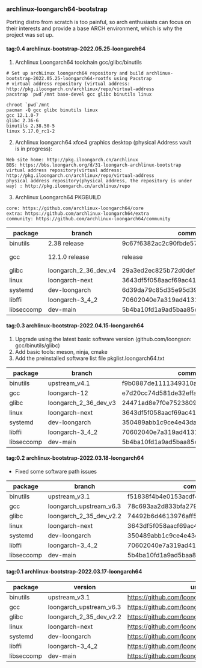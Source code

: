 ### archlinux-loongarch64-bootstrap
Porting distro from scratch is too painful, so arch enthusiasts can focus on their interests and provide a base ARCH environment, which is why the project was set up.


#### tag:0.4 archlinux-bootstrap-2022.05.25-loongarch64
1. Archlinux Loongarch64 toolchain gcc/glibc/binutils

```
# Set up archLinux loongarch64 repository and build archlinux-bootstrap-2022.05.25-loongarch64-rootfs using Pacstrap
# virtual address repository (virtual address: http://pkg.iloongarch.cn/archlinux/repo/virtual-address
pacstrap `pwd`/mnt base-devel gcc glibc binutils linux

chroot `pwd`/mnt
pacman -Q gcc glibc binutils linux
gcc 12.1.0-7
glibc 2.36-6
binutils 2.38.50-5
linux 5.17.0_rc1-2
```
2. Archlinux loongarch64 xfce4 graphics desktop (physical Address vault is in progress):

```
Web site home: http://pkg.iloongarch.cn/archlinux
BBS: https://bbs.loongarch.org/d/31-loongarch-archlinux-bootstrap
virtual address repository(virtual address: http://pkg.iloongarch.cn/archlinux/repo/virtual-address
physical address repository(physical address, the repository is under way) : http://pkg.iloongarch.cn/archlinux/repo
```

3. Archlinux Loongarch64 PKGBUILD

```
core: https://github.com/archlinux-loongarch64/core
extra: https://github.com/archlinux-loongarch64/extra
community: https://github.com/archlinux-loongarch64/community
```

| package | branch | commit hash | url |
| ---- | ---- | ---- | ---- |
| binutils | 2.38 release | 9c67f6382ac2c90fbde5729feaf7d59ce662147a | https://sourceware.org/git/binutils-gdb.git |
| gcc | 12.1.0 release | release | https://ftp.gnu.org/gnu/gcc/gcc-12.1.0/gcc-12.1.0.tar.xz |
| glibc | loongarch_2_36_dev_v4 | 29a3ed2ec825b72d0def7cb51b3998615abf8c6b | https://github.com/loongson/glibc.git |
| linux | loongarch-next | 3643df5f058aacf69ac4121f6882500e843b7a34 | https://github.com/loongson/linux.git |
| systemd | dev-loongarch | 6d39da79c85d35e95d3993fa6b8873fccda33bd9 | https://github.com/loongarch64/systemd.git |
| libffi | loongarch-3_4_2 | 70602040e7a319ad4131aad422d59a493bc65f18 | https://github.com/loongson/libffi.git |
| libseccomp | dev-main | 5b4ba10fd1a9ad5baa85ebecafd36c401a030788 |https://github.com/loongarch64/libseccomp.git |


#### tag:0.3 archlinux-bootstrap-2022.04.15-loongarch64

1. Upgrade using the latest basic software version (github.com/loongson: gcc/binutils/glibc)
2. Add basic tools: meson, ninja, cmake
3. Add the preinstalled software list file pkglist.loongarch64.txt

| package | branch | commit hash | url |
| ---- | ---- | ---- | ---- |
| binutils | upstream_v4.1 | f9b0887de1111349310acf79326f6b33bb0cc221 | https://github.com/loongson/binutils-gdb.git |
| gcc | loongarch-12 | e7d20cc74d581de32effac595a673f27b7fec826 | https://github.com/loongson/gcc.git |
| glibc | loongarch_2_36_dev_v3 | 24471ad8e7f0e7523809bf789b47f910b3a47315 | https://github.com/loongson/glibc.git |
| linux | loongarch-next | 3643df5f058aacf69ac4121f6882500e843b7a34 | https://github.com/loongson/linux.git |
| systemd | dev-loongarch | 350489abb1c9ce4e43dab54b7af7d1a1bfbfb3b8 | https://github.com/loongarch64/systemd.git |
| libffi | loongarch-3_4_2 | 70602040e7a319ad4131aad422d59a493bc65f18 | https://github.com/loongson/libffi.git |
| libseccomp | dev-main | 5b4ba10fd1a9ad5baa85ebecafd36c401a030788 |https://github.com/loongarch64/libseccomp.git |

#### tag:0.2 archlinux-bootstrap-2022.03.18-loongarch64

* Fixed some software path issues

| package | branch | commit hash | url |
| ---- | ---- | ---- | ---- |
| binutils | upstream_v3.1 | f51838f4b4e0153acdf4a9849c17675775577cda | https://github.com/loongson/binutils-gdb.git |
| gcc | loongarch_upstream_v6.3 | 78c693aa2d833bfa27907141ba8bf93123b45567 | https://github.com/loongson/gcc.git |
| glibc | loongarch_2_35_dev_v2.2 | 74492b6d4613976aff5a9091a93d6ed4407d70a9 | https://github.com/loongson/glibc.git |
| linux | loongarch-next | 3643df5f058aacf69ac4121f6882500e843b7a34 | https://github.com/loongson/linux.git |
| systemd | dev-loongarch | 350489abb1c9ce4e43dab54b7af7d1a1bfbfb3b8 | https://github.com/loongarch64/systemd.git |
| libffi | loongarch-3_4_2 | 70602040e7a319ad4131aad422d59a493bc65f18 | https://github.com/loongson/libffi.git |
| libseccomp | dev-main | 5b4ba10fd1a9ad5baa85ebecafd36c401a030788 |https://github.com/loongarch64/libseccomp.git |

#### tag:0.1 archlinux-bootstrap-2022.03.17-loongarch64
| package | version | url |
| ---- | ---- | ---- |
| binutils | upstream_v3.1 | https://github.com/loongson/binutils-gdb.git |
| gcc | loongarch_upstream_v6.3 | https://github.com/loongson/gcc.git |
| glibc | loongarch_2_35_dev_v2.2 | https://github.com/loongson/glibc.git |
| linux | loongarch-next | https://github.com/loongson/linux.git |
| systemd | dev-loongarch | https://github.com/loongarch64/systemd.git |
| libffi | loongarch-3_4_2 | https://github.com/loongson/libffi.git |
| libseccomp | dev-main | https://github.com/loongarch64/libseccomp.git |


